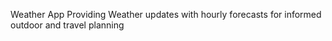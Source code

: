 Weather App Providing Weather updates with hourly forecasts for informed outdoor and travel planning
